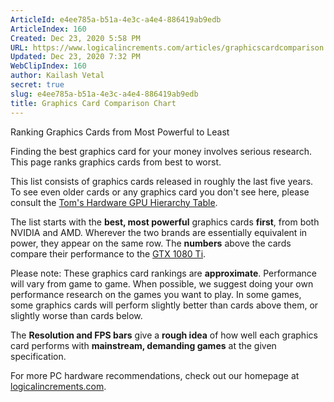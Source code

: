 ```yaml
---
ArticleId: e4ee785a-b51a-4e3c-a4e4-886419ab9edb
ArticleIndex: 160
Created: Dec 23, 2020 5:58 PM
URL: https://www.logicalincrements.com/articles/graphicscardcomparison
Updated: Dec 23, 2020 7:32 PM
WebClipIndex: 160
author: Kailash Vetal
secret: true
slug: e4ee785a-b51a-4e3c-a4e4-886419ab9edb
title: Graphics Card Comparison Chart
---
```

Ranking Graphics Cards from Most Powerful to Least

Finding the best graphics card for your money involves serious research. This page ranks graphics cards from best to worst.

This list consists of graphics cards released in roughly the last five years. To see even older cards or any graphics card you don't see here, please consult the [Tom's Hardware GPU Hierarchy Table](http://www.tomshardware.com/reviews/gpu-hierarchy,4388.html).

The list starts with the **best, most powerful** graphics cards **first**, from both NVIDIA and AMD. Wherever the two brands are essentially equivalent in power, they appear on the same row. The **numbers** above the cards compare their performance to the [GTX 1080 Ti](https://www.amazon.com/dp/B06XH2P8DD/?tag=li-org-guide-gpucomparison-us-20).

Please note: These graphics card rankings are **approximate**. Performance will vary from game to game. When possible, we suggest doing your own performance research on the games you want to play. In some games, some graphics cards will perform slightly better than cards above them, or slightly worse than cards below.

The **Resolution and FPS bars** give a **rough idea** of how well each graphics card performs with **mainstream, demanding games** at the given specification.

For more PC hardware recommendations, check out our homepage at [logicalincrements.com](http://www.logicalincrements.com/).
